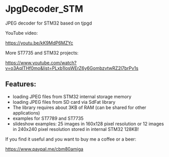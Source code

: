 # JpgDecoder_STM
JPEG decoder for STM32 based on tjpgd 

YouTube video:

https://youtu.be/kK9MdP6MZYc 

More ST7735 and STM32 projects:

https://www.youtube.com/watch?v=o3AqITHf0mo&list=PLxb1losWErZ6y6GombzvtwRZ2l7brPv1s

## Features:
- loading JPEG files from STM32 internal storage memory
- loading JPEG files from SD card via SdFat library
- The library requires about 3KB of RAM (can be shared for other applications)
- examples for ST7789 and ST7735
- slideshow examples: 25 images in 160x128 pixel resolution or 12 images in 240x240 pixel resolution stored in internal STM32 128KB!

If you find it useful and you want to buy me a coffee or a beer:

https://www.paypal.me/cbm80amiga
